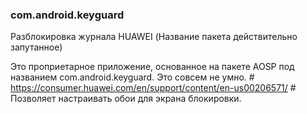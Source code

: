 ### com.android.keyguard
Разблокировка журнала HUAWEI (Название пакета действительно запутанное)

Это проприетарное приложение, основанное на пакете AOSP под названием com.android.keyguard. Это совсем не умно.
	# https://consumer.huawei.com/en/support/content/en-us00206571/
	# Позволяет настраивать обои для экрана блокировки.
